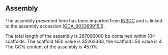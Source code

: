 **Assembly**
--------

The assembly presented here has been imported from [INSDC](http://www.insdc.org) and is linked to the assembly accession [[GCA\_003369915.1](http://www.ebi.ac.uk/ena/data/view/GCA_003369915.1)].

The total length of the assembly is 287096000 bp contained within 104 scaffolds.
The scaffold N50 value is 35263383, the scaffold L50 value is 4.
The GC% content of the assembly is 45.0%.
